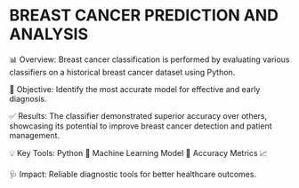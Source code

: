 # BREAST CANCER PREDICTION AND ANALYSIS

📊 Overview:
Breast cancer classification is performed by evaluating various classifiers on a historical breast cancer dataset using Python.

🎯 Objective:
Identify the most accurate model for effective and early diagnosis.

✅ Results:
The classifier demonstrated superior accuracy over others, showcasing its potential to improve breast cancer detection and patient management.

💡 Key Tools:
Python 🐍
Machine Learning Model 🤖
Accuracy Metrics 📈

🩺 Impact:
Reliable diagnostic tools for better healthcare outcomes.
